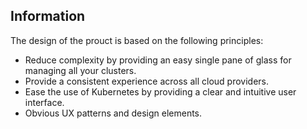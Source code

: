 ## Information

The design of the prouct is based on the following principles:

- Reduce complexity by providing an easy single pane of glass for managing all your clusters.
- Provide a consistent experience across all cloud providers.
- Ease the use of Kubernetes by providing a clear and intuitive user interface.
- Obvious UX patterns and design elements.
